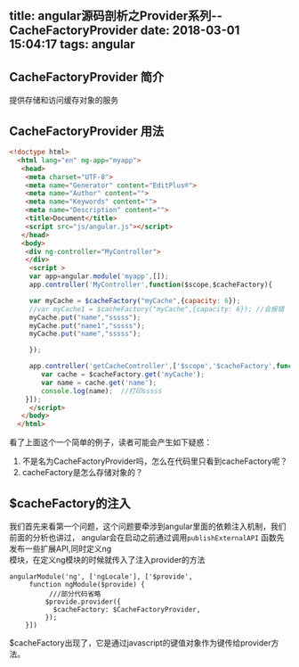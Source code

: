 title: angular源码剖析之Provider系列--CacheFactoryProvider
date: 2018-03-01 15:04:17
tags: angular
---

## CacheFactoryProvider 简介

  提供存储和访问缓存对象的服务

## CacheFactoryProvider 用法
```html
<!doctype html>
  <html lang="en" ng-app="myapp">
   <head>
    <meta charset="UTF-8">
    <meta name="Generator" content="EditPlus®">
    <meta name="Author" content="">
    <meta name="Keywords" content="">
    <meta name="Description" content="">
    <title>Document</title>
    <script src="js/angular.js"></script>
   </head>
   <body>
    <div ng-controller="MyController">
    </div>
     <script >
     var app=angular.module('myapp',[]);
     app.controller('MyController',function($scope,$cacheFactory){

     var myCache = $cacheFactory("myCache",{capacity: 6});
     //var myCache1 = $cacheFactory("myCache",{capacity: 6}); //会报错
     myCache.put("name","sssss");
     myCache.put("name1","sssss");
     myCache.put("name","sssss");

     });

     app.controller('getCacheController',['$scope','$cacheFactory',function($scope,$cacheFactory){  
        var cache = $cacheFactory.get('myCache');  
        var name = cache.get('name');  
        console.log(name);  //打印sssss
    }]);  
     </script>
   </body>
  </html>
```


看了上面这个一个简单的例子，读者可能会产生如下疑惑：  
1. 不是名为CacheFactoryProvider吗，怎么在代码里只看到cacheFactory呢？
2. cacheFactory是怎么存储对象的？

## $cacheFactory的注入
我们首先来看第一个问题，这个问题要牵涉到angular里面的依赖注入机制，我们前面的分析也讲过，
angular会在启动之前通过调用`publishExternalAPI` 函数先发布一些扩展API,同时定义ng  
模块，在定义ng模块的时候就传入了注入provider的方法  

```
angularModule('ng', ['ngLocale'], ['$provide',
     function ngModule($provide) {
          ///部分代码省略
         $provide.provider({
           $cacheFactory: $CacheFactoryProvider,
         });
    }])
```
$cacheFactory出现了，它是通过javascript的键值对象作为键传给provider方法。
